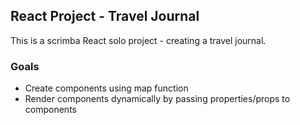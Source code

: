 ## React Project - Travel Journal
This is a scrimba React solo project - creating a travel journal.
### Goals
- Create components using map function
- Render components dynamically by passing properties/props to components
